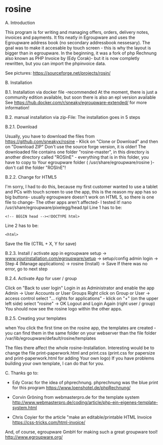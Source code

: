 # rosine
A. Introduction
 
This program is for writing and managing offers, orders, delivery notes, invoices and payments.
It fits neatly in Egroupware and uses the Egroupware address book (no secondary addressbook nessesary).
The goal was to make it accesable by touch screen - this is why the layout is bigger than in egroupware.
In the beginning, it was a fork of php Rechnung also known as PHP Invoice by (Edy Corak)- but it is now completly rewritten, but you can import the phpinvoice data.

See pictures: https://sourceforge.net/projects/rosin/

B. Installation

B.1. Installation via docker file -recommended
At the moment, there is just a community edition available, but soon there is also an epl version available
See https://hub.docker.com/r/sneaky/egroupware-extended/ for more information!

B.2. manual installation via zip-File:
The installation goes in 5 steps

B.2.1. Download

Usually, you have to download the files from https://github.com/sneakyx/rosine - Klick on "Clone or Download" and then on "Download ZIP"
Don't use the source forge version, it is older!
The downloaded file contains one folder "rosine-master", in this directory is another directory called "ROSInE" - everything that is in this folder, you have to copy to Your egroupware folder ( /usr/share/egroupware/rosine )- don't call the folder "ROSInE"!

B.2.2. Change for HTML5

I'm sorry, I had to do this, because my first customer wanted to use a tablet and PCs with touch screen to use the app, this is the reason my app has so big buttons- usually egroupware doesn't work on HTML 5, so there is one file to change- The other apps aren't affected- I tested it!
nano /usr/share/egroupware/pixelegg/head.tpl
Line 1 has to be:

`<!-- BEGIN head --><!DOCTYPE html>`

Line 2 has to be:

`<html>`


Save the file (CTRL + X, Y for save)


B.2.3. Install / activate app in egroupware setup -> www.yourinstallation.com/egroupware/setup  -> setup/config admin login -> Step 4 (Manage applications) -> rosine (Install) -> Save
If there was no error, go to next step

B.2.4. Activate App for user / group

Click on "Back to user login" Login in as Administrator and enable the app
Admin -> User Accounts or User Groups
Right click on Group or User -> access control
select "... rights for applications" - klick on "+" (on the upper left side)
select "rosine" -> OK
Logout and Login Again (right user / group)
You should now see the rosine logo within the other apps.

B.2.5. Creating your templates

when You click the first time on the rosine app, the templates are created - you can find them in the same folder on your webserver than the file folder
/var/lib/egroupware/default/rosine/templates

The files there affect the whole rosine-Installation. Interesting would be to change the file
print-paperwork.html and print.css
(print.css for papersize and print-paperwork.html for adding Your own logo)
If you have problems building your own template, I can do that for you.



C. Thanks go to:

- Edy Corac for the idea of phprechnung. phprechnung was the blue print for this program
https://www.loenshotel.de/phpRechnung/

- Corvin Gröning from webmasterpro.de for the template system 
http://www.webmasterpro.de/coding/article/php-ein-eigenes-template-system.html

- Chris Coyier for the article "make an editable/printable HTML Invoice
https://css-tricks.com/html-invoice/

And, of course, egroupware GmbH for making such a great groupware tool!
http://www.egroupware.org/
